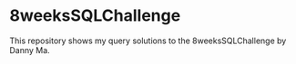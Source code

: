 # 8weeksSQLChallenge
This repository shows my query solutions to the 8weeksSQLChallenge by Danny Ma.
